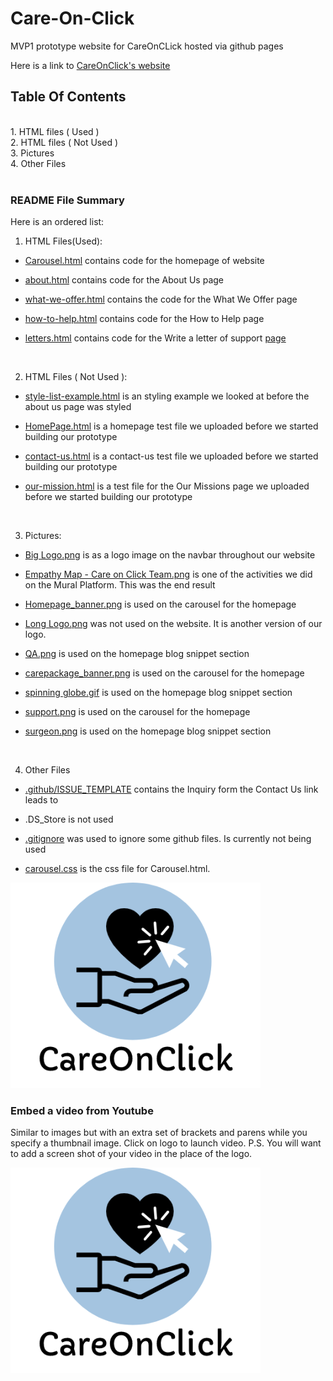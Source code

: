 # Care-On-Click
MVP1 prototype website for CareOnCLick hosted via github pages

Here is a link to [CareOnClick's website](https://careonclick.github.io/Care-On-Click/Carousel.html) 




## Table Of Contents

<br />
1. HTML files ( Used )
<br />
2. HTML files ( Not Used )
<br />
3. Pictures
<br />
4. Other Files

<br />
<br />

### README File Summary
Here is an ordered list:
1. HTML Files(Used):
- [Carousel.html](https://github.com/CareOnClick/Care-On-Click/blob/main/Carousel.html) contains code for the homepage of website

- [about.html](https://github.com/CareOnClick/Care-On-Click/blob/main/about.html) contains code for the About Us page

- [what-we-offer.html](https://github.com/CareOnClick/Care-On-Click/blob/main/what-we-offer.html) contains the code for the What We Offer page

- [how-to-help.html](https://github.com/CareOnClick/Care-On-Click/blob/main/how-to-help.html) contains code for the How to Help page

- [letters.html](https://github.com/CareOnClick/Care-On-Click/blob/main/letters.html) contains code for the Write a letter of support [page](https://careonclick.glitch.me/submit-letter.html) 


<br />

2. HTML Files ( Not Used ):  

- [style-list-example.html](https://github.com/CareOnClick/Care-On-Click/blob/main/style-list-example.html) is an styling example we looked at before the about us page was styled

- [HomePage.html](https://github.com/CareOnClick/Care-On-Click/blob/main/HomePage.html) is a homepage test file we uploaded before we started building our prototype

- [contact-us.html](https://github.com/CareOnClick/Care-On-Click/blob/main/contact-us.html) is a contact-us test file we uploaded before we started building our prototype

- [our-mission.html](https://github.com/CareOnClick/Care-On-Click/blob/main/our-mission.html) is a test file for the Our Missions page we uploaded before we started building our prototype

<br />


3. Pictures:

- [Big Logo.png](https://github.com/CareOnClick/Care-On-Click/blob/main/Big%20Logo.png) is as a logo image on the navbar throughout our website

- [Empathy Map - Care on Click Team.png](https://github.com/CareOnClick/Care-On-Click/blob/main/Empathy%20Map%20-%20Care%20on%20Click%20Team.png) is one of the activities we did on the Mural Platform. This was the end result

- [Homepage_banner.png](https://github.com/CareOnClick/Care-On-Click/blob/main/Homepage_banner.png) is used on the carousel for the homepage 

- [Long Logo.png](https://github.com/CareOnClick/Care-On-Click/blob/main/Long%20Logo.png) was not used on the website. It is another version of our logo.

- [QA.png](https://github.com/CareOnClick/Care-On-Click/blob/main/QA.png) is used on the homepage blog snippet section

- [carepackage_banner.png](https://github.com/CareOnClick/Care-On-Click/blob/main/carepackage_banner.png) is used on the carousel for the homepage

- [spinning globe.gif](https://github.com/CareOnClick/Care-On-Click/blob/main/spinning%20globe.gif) is used on the homepage blog snippet section

- [support.png](https://github.com/CareOnClick/Care-On-Click/blob/main/support.png) is used on the carousel for the homepage 

- [surgeon.png](https://github.com/CareOnClick/Care-On-Click/blob/main/surgeon.png)  is used on the homepage blog snippet section


<br />


4. Other Files

- [.github/ISSUE_TEMPLATE](https://github.com/CareOnClick/Care-On-Click/tree/main/.github/ISSUE_TEMPLATE) contains the Inquiry form the Contact Us link leads to

- .DS_Store is not used

- [.gitignore](https://github.com/CareOnClick/Care-On-Click/blob/main/.gitignore) was used to ignore some github files. Is currently not being used


- [carousel.css](https://github.com/CareOnClick/Care-On-Click/blob/main/carousel.css) is the css file for Carousel.html.

<!-- This is a comment  --> 



![Care On Click Logo](Big%20Logo.png)

### Embed a video from Youtube
Similar to images but with an extra set of brackets and parens while you specify a thumbnail image. Click on logo to launch video. P.S. You will want to add a screen shot of your video in the place of the logo.

[![Know Your Water Footprints](Big%20Logo.png)](https://youtu.be/GhZnpCxtv5o)
